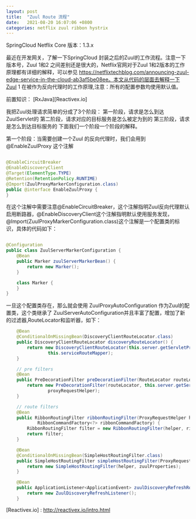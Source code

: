 ```yaml
---
layout: post
title:  "Zuul Route 流程"
date:   2021-08-20 16:07:06 +0800
categories: netflix zuul ribbon hystrix
---
```


SpringCloud Netflix Core 版本：1.3.x

最近在开发网关，了解一下SpringCloud 封装之后的Zuul的工作流程。注意一下版本号，Zuul 1和2 之间差别还是很大的，Netflix官网对于Zuul 1和2版本的工作原理都有详细的解释，可以参见 https://netflixtechblog.com/announcing-zuul-edge-service-in-the-cloud-ab3af5be08ee。本文从代码的层面去解释一下Zuul 1 在被作为反向代理时的工作原理,注意：所有的配置参数均使用默认值。

前置知识： [RxJava][Reactivex.io]

我把Zuul处理请求简单的分成了3个阶段：
第一阶段，请求是怎么到达ZuulServlet的
第二阶段，请求对应的目标服务是怎么被定为到的
第三阶段，请求是怎么到达目标服务的
下面我们一个阶段一个阶段的解释。



第一个阶段：当需要创建一个Zuul 的反向代理时，我们会用到@EnableZuulProxy 这个注解

```java

@EnableCircuitBreaker
@EnableDiscoveryClient
@Target(ElementType.TYPE)
@Retention(RetentionPolicy.RUNTIME)
@Import(ZuulProxyMarkerConfiguration.class)
public @interface EnableZuulProxy {
}

```
在这个注解中需要注意@EnableCircuitBreaker，这个注解指明Zuul反向代理默认启用断路器，@EnableDiscoveryClient这个注解指明默认使用服务发现，@Import(ZuulProxyMarkerConfiguration.class)这个注解是一个配置类的标识，具体的代码如下：

```java

@Configuration
public class ZuulServerMarkerConfiguration {
	@Bean
	public Marker zuulServerMarkerBean() {
		return new Marker();
	}

	class Marker {
	}
}

```
一旦这个配置类存在，那么就会使用 ZuulProxyAutoConfiguration 作为Zuul的配置类，这个类继承了 ZuulServerAutoConfiguration并且丰富了配置，增加了新的过滤器,RouteLocator和监听器，如下：
```java
	@Bean
	@ConditionalOnMissingBean(DiscoveryClientRouteLocator.class)
	public DiscoveryClientRouteLocator discoveryRouteLocator() {
		return new DiscoveryClientRouteLocator(this.server.getServletPrefix(), this.discovery, this.zuulProperties,
				this.serviceRouteMapper);
	}

	// pre filters
	@Bean
	public PreDecorationFilter preDecorationFilter(RouteLocator routeLocator, ProxyRequestHelper proxyRequestHelper) {
		return new PreDecorationFilter(routeLocator, this.server.getServletPrefix(), this.zuulProperties,
				proxyRequestHelper);
	}

	// route filters
	@Bean
	public RibbonRoutingFilter ribbonRoutingFilter(ProxyRequestHelper helper,
			RibbonCommandFactory<?> ribbonCommandFactory) {
		RibbonRoutingFilter filter = new RibbonRoutingFilter(helper, ribbonCommandFactory, this.requestCustomizers);
		return filter;
	}

	@Bean
	@ConditionalOnMissingBean(SimpleHostRoutingFilter.class)
	public SimpleHostRoutingFilter simpleHostRoutingFilter(ProxyRequestHelper helper, ZuulProperties zuulProperties) {
		return new SimpleHostRoutingFilter(helper, zuulProperties);
	}

	@Bean
	public ApplicationListener<ApplicationEvent> zuulDiscoveryRefreshRoutesListener() {
		return new ZuulDiscoveryRefreshListener();
	}

```











[Reactivex.io] : http://reactivex.io/intro.html